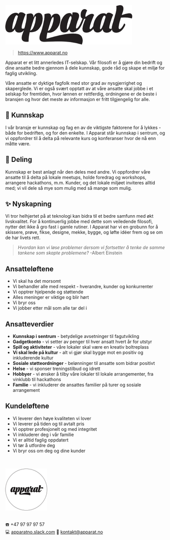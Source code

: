 <img src="./img/LOGOTYPE ORG SORT-HVIT.png" width="400" />

> https://www.apparat.no

Apparat er et litt annerledes IT-selskap. Vår filosofi er å gjøre din bedrift og dine ansatte bedre gjennom å dele kunnskap, gode råd og skape et miljø for faglig utvikling.

Våre ansatte er dyktige fagfolk med stor grad av nysgjerrighet og skaperglede. Vi er også svært opptatt av at våre ansatte skal jobbe i et selskap for fremtiden, hvor lønnen er rettferdig, ordningene er de beste i bransjen og hvor det meste av informasjon er fritt tilgjengelig for alle.

## :book: Kunnskap

I vår bransje er kunnskap og fag en av de viktigste faktorene for å lykkes - både for bedriften, og for den enkelte. I Apparat står kunnskap i sentrum, og vi oppfordrer til å delta på relevante kurs og konferanser hvor de nå enn måtte være.

## :gift: Deling

Kunnskap er best anlagt når den deles med andre. Vi oppfordrer våre ansatte til å delta på lokale meetups, holde foredrag og workshops, arrangere hackathons, m.m. Kunder, og det lokale miljøet inviteres alltid med; vi vil dele så mye som mulig med så mange som mulig.

## :sparkles: Nyskapning

Vi tror helhjertet på at teknologi kan bidra til et bedre samfunn med økt livskvalitet. For å kontinuerlig jobbe med dette som veiledende filosofi, nytter det ikke å gro fast i gamle rutiner. I Apparat har vi en grobunn for å skissere, prøve, fikse, designe, mekke, bygge, og løfte idéer frem og se om de har livets rett.

> _Hvordan kan vi løse problemer dersom vi fortsetter å tenke de samme tankene som skapte problemene?_ -Albert Einstein

## Ansatteløftene

* Vi skal ha det morsomt
* Vi behandler alle med respekt - hverandre, kunder og konkurrenter
* Vi opptrer hjelpende og støttende
* Alles meninger er viktige og blir hørt
* Vi bryr oss
* Vi jobber etter mål som alle tar del i

## Ansatteverdier

* **Kunnskap i sentrum** - betydelige avsetninger til fagutvikling
* **Gadgetkonto** - vi setter av penger til hver ansatt hvert år for utstyr
* **Spill og aktiviteter** - våre lokaler skal være en kreativ boltreplass
* **Vi skal lede på kultur** - alt vi gjør skal bygge mot en positiv og inkluderende kultur
* **Sosiale støtteordninger** - belønninger til ansatte som bidrar positivt
* **Helse** - vi sponser treningstilbud og idrett
* **Hobbyer** - vi ønsker å tilby våre lokaler til lokale arrangementer, fra vinklubb til hackathons
* **Familie** - vi inkluderer de ansattes familier på turer og sosiale arrangement

## Kundeløftene

* Vi leverer den høye kvaliteten vi lover
* Vi leverer på tiden og til avtalt pris
* Vi opptrer profesjonelt og med integritet
* Vi inkluderer deg i vår familie
* Vi er alltid faglig oppdatert
* Vi tør å utfordre deg
* Vi bryr oss om deg og dine kunder

<br />
<br />

<img src="./img/LOGOTYPE-ORG-SIRKEL-132-132.png" width="132" />

<br />
<br />

:phone: +47 97 97 97 57  
:computer: [apparatno.slack.com](https://join.slack.com/t/apparatno/shared_invite/enQtMjgyOTY0NjA2Mzg5LWU3OWI0ZjAzNTUwMTI0ZDc4YTMwZGUxNjZiODczNzI0YmRhYzJmZWZjNzBkMTU4YzMxZDU0MDRiMjVmYWI0NjM)
:fax: kontakt@apparat.no
